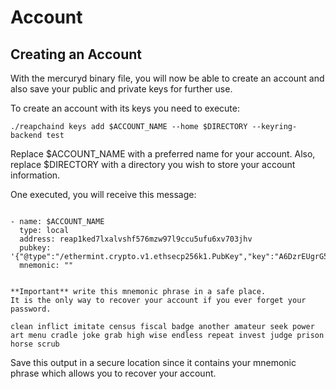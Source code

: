 # Account

## Creating an Account

With the mercuryd binary file, you will now be able to create an account and also save your public and private keys for further use.

To create an account with its keys you need to execute:

```
./reapchaind keys add $ACCOUNT_NAME --home $DIRECTORY --keyring-backend test
```

Replace $ACCOUNT\_NAME with a preferred name for your account. Also, replace $DIRECTORY with a directory you wish to store your account information.

One executed, you will receive this message:

```

- name: $ACCOUNT_NAME
  type: local
  address: reap1ked7lxalvshf576mzw97l9ccu5ufu6xv703jhv
  pubkey: '{"@type":"/ethermint.crypto.v1.ethsecp256k1.PubKey","key":"A6DzrEUgrG5bdB9edwXWvq1bM2g2S/HTuXuxmOgZTpK3"}'
  mnemonic: ""


**Important** write this mnemonic phrase in a safe place.
It is the only way to recover your account if you ever forget your password.

clean inflict imitate census fiscal badge another amateur seek power art menu cradle joke grab high wise endless repeat invest judge prison horse scrub

```

Save this output in a secure location since it contains your mnemonic phrase which allows you to recover your account.
